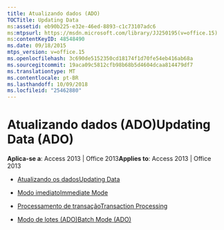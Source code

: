 ```yaml
---
title: Atualizando dados (ADO)
TOCTitle: Updating Data
ms:assetid: eb90b225-e32e-46ed-8893-c1c73107adc6
ms:mtpsurl: https://msdn.microsoft.com/library/JJ250195(v=office.15)
ms:contentKeyID: 48548490
ms.date: 09/18/2015
mtps_version: v=office.15
ms.openlocfilehash: 3c690de5152350cd18174f1d70fe54eb416ab68a
ms.sourcegitcommit: 19aca09c5812cfb98b68b5d4604dcaa814479df7
ms.translationtype: MT
ms.contentlocale: pt-BR
ms.lasthandoff: 10/09/2018
ms.locfileid: "25462880"
---
```

# <a name="updating-data-ado"></a><span data-ttu-id="e3e89-102">Atualizando dados (ADO)</span><span class="sxs-lookup"><span data-stu-id="e3e89-102">Updating Data (ADO)</span></span>


<span data-ttu-id="e3e89-103">**Aplica-se a**: Access 2013 | Office 2013</span><span class="sxs-lookup"><span data-stu-id="e3e89-103">**Applies to**: Access 2013 | Office 2013</span></span>



  - [<span data-ttu-id="e3e89-104">Atualizando os dados</span><span class="sxs-lookup"><span data-stu-id="e3e89-104">Updating Data</span></span>](updating-data.md)

  - [<span data-ttu-id="e3e89-105">Modo imediato</span><span class="sxs-lookup"><span data-stu-id="e3e89-105">Immediate Mode</span></span>](immediate-mode.md)

  - [<span data-ttu-id="e3e89-106">Processamento de transação</span><span class="sxs-lookup"><span data-stu-id="e3e89-106">Transaction Processing</span></span>](transaction-processing.md)

  - [<span data-ttu-id="e3e89-107">Modo de lotes (ADO)</span><span class="sxs-lookup"><span data-stu-id="e3e89-107">Batch Mode (ADO)</span></span>](batch-mode-ado.md)

